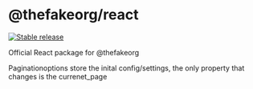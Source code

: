 # @thefakeorg/react

[![Stable release](https://img.shields.io/npm/v/@thefakeorg/react.svg)](https://npm.im/@thefakeorg/react)

Official React package for @thefakeorg

Paginationoptions store the inital config/settings, the only property that changes is the currenet_page

